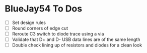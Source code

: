 # BlueJay54 To Dos

- [ ] Set design rules
- [ ] Round corners of edge cut
- [ ] Reroute C3 switch to diode trace using a via
- [ ] Validate that D+ and D- USB data lines are of the same length
- [ ] Double check lining up of resistors and diodes for a clean look